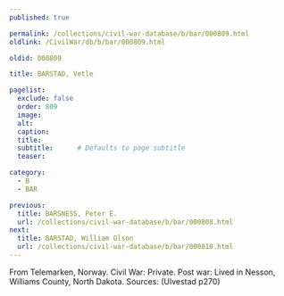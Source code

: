 ```yaml
---
published: true

permalink: /collections/civil-war-database/b/bar/000809.html
oldlink: /CivilWar/db/b/bar/000809.html

oldid: 000809

title: BARSTAD, Vetle

pagelist:
  exclude: false
  order: 809
  image: 
  alt:
  caption:
  title:
  subtitle:      # Defaults to page subtitle
  teaser:

category: 
  - B 
  - BAR

previous:
  title: BARSNESS, Peter E.
  url: /collections/civil-war-database/b/bar/000808.html  
next:
  title: BARSTAD, William Olson
  url: /collections/civil-war-database/b/bar/000810.html   
---
```

From Telemarken, Norway. Civil War: Private. Post war: Lived in Nesson, Williams County, North Dakota. Sources: (Ulvestad p270)